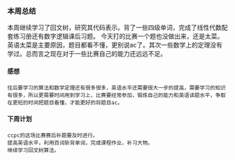 ### 本周总结
本周继续学习了回文树，研究其代码表示。背了一些四级单词，完成了线性代数配套练习册还有数字逻辑课后习题。
今天打的比赛一个题也没做出来，还是太菜。英语太菜是主要原因，题目都看不懂，更别说ac了。其次一些数学上的定理没有学过。总而言之现在对于一些比赛自己的能力还远远不足。
#### 感想
    往后要学习的算法和数学定理还有很多很多，英语水平还需要很大一步的提高，需要学习的知识有很多，所以更需要时间用到学习上，比赛要经常参加，锻炼自己的能力和英语读题水平，争取在更短的时间把题目看懂，才能更好的将题目ac。
#### 下周计划
    ccpc的这场比赛赛后补题要及时进行。
    提高英语水平，利用百词斩背单词，完成课程作业，补习大物。
    继续学习回文树算法。
    


